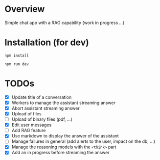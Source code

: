# Overview

Simple chat app with a RAG capability (work in progress ...)


# Installation (for dev)

```console
npm install
```

```console
npm run dev
```

# TODOs

- [x] Update title of a conversation 
- [x] Workers to manage the assistant streaming answer
- [x] Abort assistant streaming answer
- [x] Upload of files
- [ ] Upload of binary files (pdf, ...)
- [x] Edit user messages
- [ ] Add RAG feature
- [x] Use markdown to display the answer of the assistant
- [ ] Manage failures in general (add alerts to the user, impact on the db, ...)
- [x] Manage the reasoning models with the `<think>` part
- [x] Add an in progress before streaming the answer

